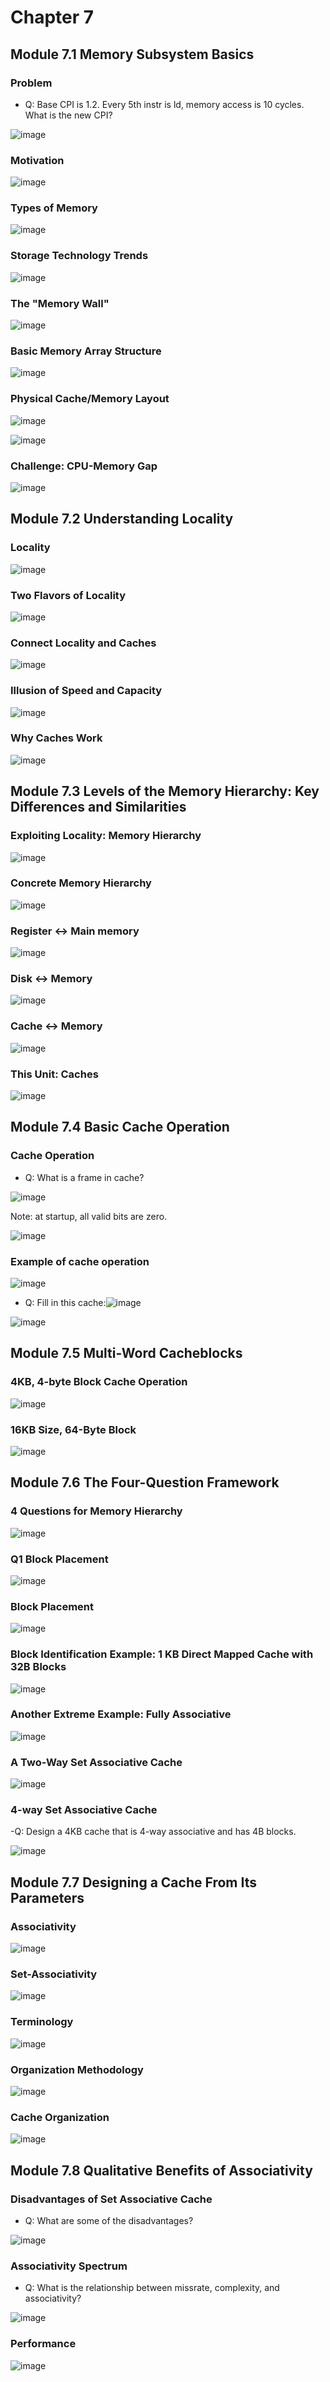 # Chapter 7

## Module 7.1 Memory Subsystem Basics

### Problem
- Q: Base CPI is 1.2. Every 5th instr is ld, memory access is 10 cycles. What is the new CPI?

![image](https://github.com/user-attachments/assets/04b20f47-9982-49f9-adb1-77fe1dbc4241)

### Motivation
![image](https://github.com/user-attachments/assets/199efcfc-09d5-4ac1-b11a-152e00a11082)

### Types of Memory
![image](https://github.com/user-attachments/assets/f98bf573-1d25-406b-a4e6-cf5d61fe88c1)

### Storage Technology Trends
![image](https://github.com/user-attachments/assets/46d621fc-fdf6-4717-bbac-a02cedf15c5c)

### The "Memory Wall"
![image](https://github.com/user-attachments/assets/855e3aeb-f874-41fb-9405-83bbd43d23db)

### Basic Memory Array Structure
![image](https://github.com/user-attachments/assets/f987983b-b434-47e8-865a-411f6414d24c)

### Physical Cache/Memory Layout
![image](https://github.com/user-attachments/assets/a4d3964d-2b58-4e09-ae24-cf2028124043)

![image](https://github.com/user-attachments/assets/e2d6c8c3-d3ca-468a-a3d9-025307b7e5c8)

### Challenge: CPU-Memory Gap
![image](https://github.com/user-attachments/assets/dee8232f-001f-4c93-b5d8-338e5d2317c8)

## Module 7.2 Understanding Locality

### Locality
![image](https://github.com/user-attachments/assets/b00785f0-debb-4545-9518-fdcec49b9e80)

### Two Flavors of Locality
![image](https://github.com/user-attachments/assets/37467b57-b6fd-423d-ac9d-f7ae4e319141)

### Connect Locality and Caches
![image](https://github.com/user-attachments/assets/010b57cc-0253-4a4f-924a-541f991497f4)

### Illusion of Speed and Capacity
![image](https://github.com/user-attachments/assets/c305189f-8df0-458e-96fc-af23d49fdaa4)

### Why Caches Work
![image](https://github.com/user-attachments/assets/76d831c9-ee36-4f62-8abd-dc843ea5a4e6)

## Module 7.3 Levels of the Memory Hierarchy: Key Differences and Similarities

### Exploiting Locality: Memory Hierarchy
![image](https://github.com/user-attachments/assets/36920a49-afda-4711-ac26-ae5e3f8db6cb)

### Concrete Memory Hierarchy
![image](https://github.com/user-attachments/assets/bc1ba1d1-7ed0-4b13-8031-8c1657938a36)

### Register <-> Main memory
![image](https://github.com/user-attachments/assets/aa0cd50f-f3ae-43dd-9071-25f15579ab85)

### Disk <-> Memory
![image](https://github.com/user-attachments/assets/2b89941e-9d76-4006-b62c-d9c64cb37745)

### Cache <-> Memory
![image](https://github.com/user-attachments/assets/012447a5-300c-4667-b2ed-6fc4114c9ddf)

### This Unit: Caches
![image](https://github.com/user-attachments/assets/75305b0a-46bb-42a2-8979-d8c0d54f9d98)

## Module 7.4 Basic Cache Operation

### Cache Operation
- Q: What is a frame in cache?

![image](https://github.com/user-attachments/assets/9060dbe7-8def-4177-af82-6abdb8b52e25)

Note: at startup, all valid bits are zero.

![image](https://github.com/user-attachments/assets/ef3ae2c2-c5f4-48f7-a773-ff7a34567b0c)

### Example of cache operation
![image](https://github.com/user-attachments/assets/7595ad49-e552-4a12-81fe-5e82ba80f129)

- Q: Fill in this cache:![image](https://github.com/user-attachments/assets/c2c08c58-439f-4dad-a73f-b830ebd110c8)

![image](https://github.com/user-attachments/assets/c6c24fd3-d9d0-4af0-9fe6-9c72411e19a4)

## Module 7.5 Multi-Word Cacheblocks

### 4KB, 4-byte Block Cache Operation
![image](https://github.com/user-attachments/assets/dedc4531-5d1d-4189-9125-d4b454166546)

### 16KB Size, 64-Byte Block
![image](https://github.com/user-attachments/assets/d0620fb8-bc0b-44a5-911d-ef45c829526b)

## Module 7.6 The Four-Question Framework

### 4 Questions for Memory Hierarchy
![image](https://github.com/user-attachments/assets/f68c2404-550d-4112-865b-b4e687bad2ed)

### Q1 Block Placement
![image](https://github.com/user-attachments/assets/9b37a3a0-ee74-4cab-b63b-4b2b51a15548)

### Block Placement
![image](https://github.com/user-attachments/assets/a79aede6-157b-44a3-9baf-57774d9d44bc)

### Block Identification Example: 1 KB Direct Mapped Cache with 32B Blocks
![image](https://github.com/user-attachments/assets/8243d4aa-1f2f-4c1c-a64c-357cbe299dd7)

### Another Extreme Example: Fully Associative
![image](https://github.com/user-attachments/assets/16e63d86-8c07-4969-a941-055bc22c2b8b)

### A Two-Way Set Associative Cache
![image](https://github.com/user-attachments/assets/4696a2a8-ac90-4854-abd0-7dfb758bd2b1)

### 4-way Set Associative Cache
-Q: Design a 4KB cache that is 4-way associative and has 4B blocks.

![image](https://github.com/user-attachments/assets/4ae32ad6-b6b3-4d59-a5a4-ce5ce293c5e6)

## Module 7.7 Designing a Cache From Its Parameters

### Associativity
![image](https://github.com/user-attachments/assets/97ddc6a2-a0dc-4665-8da4-676056ce9836)

### Set-Associativity
![image](https://github.com/user-attachments/assets/d78a5350-6a44-469e-a3ed-0d0be20cd81d)

### Terminology
![image](https://github.com/user-attachments/assets/80fe21cc-7042-419b-bbc7-bd5312b3d780)

### Organization Methodology
![image](https://github.com/user-attachments/assets/00ceefef-66d9-434c-826f-fa88d413e964)

### Cache Organization
![image](https://github.com/user-attachments/assets/f32fc503-e4a3-489f-b4f9-636fc13263b4)

## Module 7.8 Qualitative Benefits of Associativity

### Disadvantages of Set Associative Cache
- Q: What are some of the disadvantages?

![image](https://github.com/user-attachments/assets/1a7995bb-2af5-4474-96fe-1a94dd67cb1b)

### Associativity Spectrum
- Q: What is the relationship between missrate, complexity, and associativity?

![image](https://github.com/user-attachments/assets/ae49fdba-af74-4a64-aa10-ff0ef1c64df2)

### Performance
![image](https://github.com/user-attachments/assets/97130312-f04e-41de-a740-3d624c1104b0)
